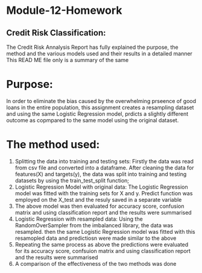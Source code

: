 # Module-12-Homework
## Credit Risk Classification:
The Credit Risk Annalysis Report has fully explained the purpose, the method and the various models used and their results in a detailed manner
This READ ME file only is a summary of the same
# Purpose:
In order to eliminate the bias caused by the overwhelming prseence of good loans in the entire population, this assignment creates a resampling dataset and using the same Logistic Regression model, prdicts a slightly different outcome as copmpared to the same model using the original dataset.
# The method used:
1) Splitting the data into training and testing sets: Firstly the data was read from csv file and converted into a dataframe. After cleaning the data for features(X) and targets(y), the data was split into training and testing datasets by using the train_test_split function;
2) Logistic Regression Model with original data: The Logistic Regression model was fitted with the training sets for X and y. Predict function was employed on the X_test and the resuly saved in a separate variable
3) The above model was then evaluated for accuracy score, confusion matrix and using classification report and the results were summarised
4) Logistic Regression with resampled data: Using the RandomOverSampler from the imbalanced library, the data was resampled. then the same Logistic Regression model was fitted with this resamopled data and predictiosn were made similar to the above
5) Repeating the same process as above the predictions were evaluated for its accuracy score, confsuion matrix and using classification report and the results were summarised
6) A comparison of the effectiveness of the two methods was done